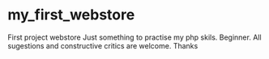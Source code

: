 # my_first_webstore
First project webstore
Just something to practise my php skils.
Beginner.
All sugestions and constructive critics are welcome.
Thanks

